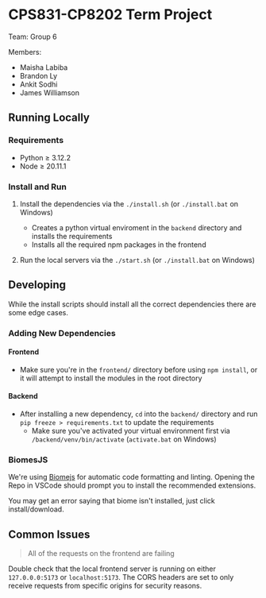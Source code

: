# CPS831-CP8202 Term Project

Team: Group 6

Members:

- Maisha Labiba
- Brandon Ly
- Ankit Sodhi
- James Williamson

## Running Locally

### Requirements

- Python $\ge$ 3.12.2
- Node $\ge$ 20.11.1

### Install and Run

1. Install the dependencies via the `./install.sh` (or `./install.bat` on Windows)

   - Creates a python virtual enviroment in the `backend` directory and installs the requirements
   - Installs all the required npm packages in the frontend

2. Run the local servers via the `./start.sh` (or `./install.bat` on Windows)

## Developing

While the install scripts should install all the correct dependencies there are some edge cases.

### Adding New Dependencies

#### Frontend

- Make sure you're in the `frontend/` directory before using `npm install`, or it will attempt to install the modules in the root directory

#### Backend

- After installing a new dependency, `cd` into the `backend/` directory and run `pip freeze > requirements.txt` to update the requirements
  - Make sure you've activated your virtual environment first via `/backend/venv/bin/activate` (`activate.bat` on Windows)

### BiomesJS

We're using [Biomejs](https://biomejs.dev/) for automatic code formatting and linting. Opening the Repo in VSCode should prompt you to install the recommended extensions.

You may get an error saying that biome isn't installed, just click install/download.

## Common Issues

> All of the requests on the frontend are failing

Double check that the local frontend server is running on either `127.0.0.0:5173` or `localhost:5173`. The CORS headers are set to only receive requests from specific origins for security reasons.
